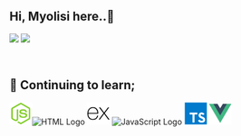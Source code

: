 ## Hi, Myolisi here..🙂

[<img src="https://img.shields.io/badge/linkedin-%230077B5.svg?&style=for-the-badge&logo=linkedin&logoColor=white" />](https://www.linkedin.com/in/myolisi-lunga-ngubentombi-59806063/) 
[<img src="https://img.shields.io/badge/dev.to-0A0A0A?style=for-the-badge&logo=dev.to&logoColor=white" />](https://dev.to/myolisi) 

<br>

## 🌱 Continuing to learn;

<img src="https://raw.githubusercontent.com/devicons/devicon/master/icons/nodejs/nodejs-plain.svg" width="40px"><img src="https://cdn.worldvectorlogo.com/logos/html5.svg" alt="HTML Logo" width="50" height="50"/>
<img src="https://raw.githubusercontent.com/devicons/devicon/master/icons/express/express-original.svg" width="40px">
<img src="https://cdn.worldvectorlogo.com/logos/logo-javascript.svg" alt="JavaScript Logo" width="50" height="50"/>
<img src="https://raw.githubusercontent.com/devicons/devicon/master/icons/typescript/typescript-original.svg" width="40px">
<img src="https://raw.githubusercontent.com/devicons/devicon/master/icons/vuejs/vuejs-original.svg" width="40px">
